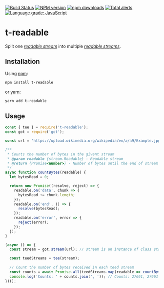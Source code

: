 [![Build Status](https://travis-ci.org/Borewit/t-readable.svg?branch=master)](https://travis-ci.org/Borewit/t-readable)
[![NPM version](https://badge.fury.io/js/t-readable.svg)](https://npmjs.org/package/t-readable)
[![npm downloads](http://img.shields.io/npm/dm/t-readable.svg)](https://npmcharts.com/compare/t-readable?start=1200&interval=30)
[![Total alerts](https://img.shields.io/lgtm/alerts/g/Borewit/t-readable.svg?logo=lgtm&logoWidth=18)](https://lgtm.com/projects/g/Borewit/t-readable/alerts/)
[![Language grade: JavaScript](https://img.shields.io/lgtm/grade/javascript/g/Borewit/t-readable.svg?logo=lgtm&logoWidth=18)](https://lgtm.com/projects/g/Borewit/t-readable/context:javascript)

# t-readable
Split one [_readable stream_](https://nodejs.org/api/stream.html#stream_readable_streams) into multiple [_readable streams_](https://nodejs.org/api/stream.html#stream_readable_streams).

## Installation

Using [npm](https://www.npmjs.com/get-npm):
```sh
npm install t-readable
```
or [yarn](https://yarnpkg.com/):
```sh
yarn add t-readable
```

## Usage

```js
const { tee } = require('t-readable');
const got = require('got');

const url = 'https://upload.wikimedia.org/wikipedia/en/a/a9/Example.jpg';

/**
 * Counts the number of bytes in the givent stream
 * @param readable {stream.Readable} - Readable stream
 * @return {Promise<number>} - Number of bytes until the end of stream is reached
 */
async function countBytes(readable) {
  let bytesRead = 0;

  return new Promise((resolve, reject) => {
    readable.on('data', chunk => {
      bytesRead += chunk.length;
    });
    readable.on('end', () => {
      resolve(bytesRead);
    });
    readable.on('error', error => {
      reject(error);
    });
  });
}

(async () => {
  const stream = got.stream(url); // stream is an instance of class stream.Readable

  const teedStreams = tee(stream);
  
  // Count the number of bytes received in each teed stream
  const counts = await Promise.all(teedStreams.map(readable => countBytes(readable)));
  console.log('Counts: ' + counts.join(', ')); // Counts: 27661, 27661
})();
```

